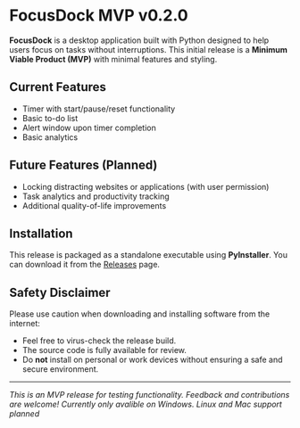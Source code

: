 # FocusDock MVP v0.2.0

**FocusDock** is a desktop application built with Python designed to help users focus on tasks without interruptions. This initial release is a **Minimum Viable Product (MVP)** with minimal features and styling.

## Current Features
- Timer with start/pause/reset functionality  
- Basic to-do list
- Alert window upon timer completion
- Basic analytics

## Future Features (Planned)
- Locking distracting websites or applications (with user permission)  
- Task analytics and productivity tracking  
- Additional quality-of-life improvements  

## Installation
This release is packaged as a standalone executable using **PyInstaller**. You can download it from the [Releases](#) page.  

## Safety Disclaimer
Please use caution when downloading and installing software from the internet:
- Feel free to virus-check the release build.  
- The source code is fully available for review.  
- Do **not** install on personal or work devices without ensuring a safe and secure environment.  

---

*This is an MVP release for testing functionality. Feedback and contributions are welcome!*
*Currently only avalible on Windows. Linux and Mac support planned*
